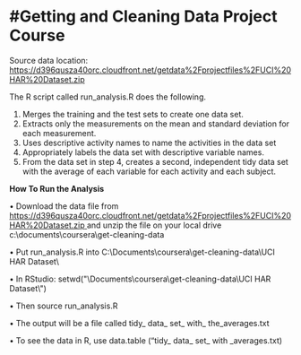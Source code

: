# #Getting and Cleaning Data Project Course

Source data location: https://d396qusza40orc.cloudfront.net/getdata%2Fprojectfiles%2FUCI%20HAR%20Dataset.zip 


The R script called run_analysis.R does the following. 

1.	Merges the training and the test sets to create one data set.
2.	Extracts only the measurements on the mean and standard deviation for each measurement. 
3.	Uses descriptive activity names to name the activities in the data set
4.	Appropriately labels the data set with descriptive variable names. 
5.	From the data set in step 4, creates a second, independent tidy data set with the average of each variable for each activity and each subject.


**How To Run the Analysis**

•	Download the data file from [https://d396qusza40orc.cloudfront.net/getdata%2Fprojectfiles%2FUCI%20HAR%20Dataset.zip ](https://d396qusza40orc.cloudfront.net/getdata%2Fprojectfiles%2FUCI%20HAR%20Dataset.zip )and unzip the file on your local drive c:\documents\coursera\get-cleaning-data

•	Put run_analysis.R into C:\Documents\coursera\get-cleaning-data\UCI HAR Dataset\

•	In RStudio: setwd("\Documents\\coursera\\get-cleaning-data\UCI HAR Dataset\\")

•	Then source run_analysis.R

•	The output will be a file called tidy_ data_ set_ with_ the_averages.txt
 
•	To see the data in R, use data.table (“tidy_ data_ set_ with _averages.txt)



 


